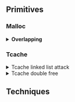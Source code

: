 ## Primitives

### Malloc

<details>
<summary><strong>Overlapping</strong></summary>
<p>

- **Foward consolidation**
	- link
	> abc

- **Backward consolidation**
	- link
	> abc

- **Overlapping consolidation**
	- link
	> abc

- **Top consolidation**
	- link
	> abc

- **Overlapping mmap**
	- link
	> abc

</p>
</details>

### Tcache

<details>
<summary>Tcache linked list attack</summary>
<p>

- **Tcache poisoning**
	- link
	> abc

</p>
</details>

<details>
<summary>Tcache double free</summary>
<p>

abc

</p>
</details>

## Techniques


